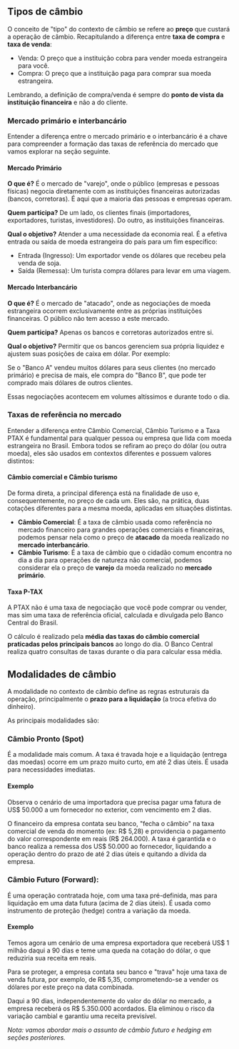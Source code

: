 ## Tipos de câmbio

O conceito de "tipo" do contexto de câmbio se refere ao **preço** que custará a operação de câmbio. Recapitulando a diferença entre **taxa de compra** e **taxa de venda**:

* Venda: O preço que a instituição cobra para vender moeda estrangeira para você.
* Compra: O preço que a instituição paga para comprar sua moeda estrangeira.

Lembrando, a definição de compra/venda é sempre do **ponto de vista da instituição financeira** e não a do cliente.

### Mercado primário e interbancário

Entender a diferença entre o mercado primário e o interbancário é a chave para compreender a formação das taxas de referência do mercado que vamos explorar na seção seguinte.

#### Mercado Primário

**O que é?** É o mercado de "varejo", onde o público (empresas e pessoas físicas) negocia diretamente com as instituições financeiras autorizadas (bancos, corretoras). É aqui que a maioria das pessoas e empresas operam.

**Quem participa?** De um lado, os clientes finais (importadores, exportadores, turistas, investidores). Do outro, as instituições financeiras.

**Qual o objetivo?** Atender a uma necessidade da economia real. É a efetiva entrada ou saída de moeda estrangeira do país para um fim específico:

* Entrada (Ingresso): Um exportador vende os dólares que recebeu pela venda de soja.
* Saída (Remessa): Um turista compra dólares para levar em uma viagem.

#### Mercado Interbancário

**O que é?** É o mercado de "atacado", onde as negociações de moeda estrangeira ocorrem exclusivamente entre as próprias instituições financeiras. O público não tem acesso a este mercado.

**Quem participa?** Apenas os bancos e corretoras autorizados entre si.

**Qual o objetivo?** Permitir que os bancos gerenciem sua própria liquidez e ajustem suas posições de caixa em dólar. Por exemplo:

Se o "Banco A" vendeu muitos dólares para seus clientes (no mercado primário) e precisa de mais, ele compra do "Banco B", que pode ter comprado mais dólares de outros clientes.

Essas negociações acontecem em volumes altíssimos e durante todo o dia.

### Taxas de referência no mercado                          

Entender a diferença entre Câmbio Comercial, Câmbio Turismo e a Taxa PTAX é fundamental para qualquer pessoa ou empresa que lida com moeda estrangeira no Brasil. Embora todos se refiram ao preço do dólar (ou outra moeda), eles são usados em contextos diferentes e possuem valores distintos:

#### Câmbio comercial e Câmbio turismo

De forma direta, a principal diferença está na finalidade de uso e, consequentemente, no preço de cada um. Eles são, na prática, duas cotações diferentes para a mesma moeda, aplicadas em situações distintas.

* **Câmbio Comercial**: É a taxa de câmbio usada como referência no mercado financeiro para grandes operações comerciais e financeiras, podemos pensar nela como o preço de **atacado** da moeda realizado no **mercado interbancário**.
* **Câmbio Turismo**: É a taxa de câmbio que o cidadão comum encontra no dia a dia para operações de natureza não comercial, podemos considerar ela o preço de **varejo** da moeda realizado no **mercado primário**.

#### Taxa P-TAX

A PTAX não é uma taxa de negociação que você pode comprar ou vender, mas sim uma taxa de referência oficial, calculada e divulgada pelo Banco Central do Brasil.

O cálculo é realizado pela **média das taxas do câmbio comercial praticadas pelos principais bancos** ao longo do dia. O Banco Central realiza quatro consultas de taxas durante o dia para calcular essa média.

## Modalidades de câmbio

A modalidade no contexto de câmbio define as regras estruturais da operação, principalmente o **prazo para a liquidação** (a troca efetiva do dinheiro).

As principais modalidades são:

### Câmbio Pronto (Spot)

É a modalidade mais comum. A taxa é travada hoje e a liquidação (entrega das moedas) ocorre em um prazo muito curto, em até 2 dias úteis. É usada para necessidades imediatas.

#### Exemplo 

Observa o cenário de uma importadora que precisa pagar uma fatura de US$ 50.000 a um fornecedor no exterior, com vencimento em 2 dias. 

O financeiro da empresa contata seu banco, "fecha o câmbio" na taxa comercial de venda do momento (ex: R$ 5,28) e providencia o pagamento do valor correspondente em reais (R$ 264.000). A taxa é garantida e o banco realiza a remessa dos US$ 50.000 ao fornecedor, liquidando a operação dentro do prazo de até 2 dias úteis e quitando a dívida da empresa.

### Câmbio Futuro (Forward): 

É uma operação contratada hoje, com uma taxa pré-definida, mas para liquidação em uma data futura (acima de 2 dias úteis). É usada como instrumento de proteção (hedge) contra a variação da moeda.

#### Exemplo 

Temos agora um cenário de uma empresa exportadora que receberá US$ 1 milhão daqui a 90 dias e teme uma queda na cotação do dólar, o que reduziria sua receita em reais.

Para se proteger, a empresa contata seu banco e "trava" hoje uma taxa de venda futura, por exemplo, de R$ 5,35, comprometendo-se a vender os dólares por este preço na data combinada.

Daqui a 90 dias, independentemente do valor do dólar no mercado, a empresa receberá os R$ 5.350.000 acordados. Ela eliminou o risco da variação cambial e garantiu uma receita previsível.

_Nota: vamos abordar mais o assunto de câmbio futuro e hedging em seções posteriores._
